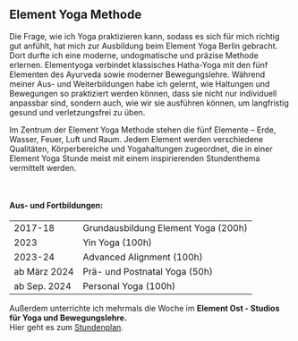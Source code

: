 ## Element Yoga Methode

Die Frage, wie ich Yoga praktizieren kann, sodass es sich für mich richtig gut anfühlt, hat mich zur Ausbildung beim Element Yoga Berlin gebracht. Dort durfte ich eine moderne, undogmatische und präzise Methode erlernen. Elementyoga verbindet klassisches Hatha-Yoga mit den fünf Elementen des Ayurveda sowie moderner Bewegungslehre. Während meiner Aus- und Weiterbildungen habe ich gelernt, wie Haltungen und Bewegungen so praktiziert werden können, dass sie nicht nur individuell anpassbar sind, sondern auch, wie wir sie ausführen können, um langfristig gesund und verletzungsfrei zu üben.

Im Zentrum der Element Yoga Methode stehen die fünf Elemente – Erde, Wasser, Feuer, Luft und Raum. Jedem Element werden verschiedene Qualitäten, Körperbereiche und Yogahaltungen zugeordnet, die in einer Element Yoga Stunde meist mit einem inspirierenden Stundenthema vermittelt werden.


<br>

#### Aus- und Fortbildungen:

|          |                                  |
|--------------|-------------------------------------|
| 2017-18      | Grundausbildung Element Yoga (200h) |
| 2023         | Yin Yoga (100h)                     |
| 2023-24      | Advanced Alignment (100h)           |
| ab März 2024 | Prä- und Postnatal Yoga (50h)       |
| ab Sep. 2024 | Personal Yoga (100h)                |

Außerdem unterrichte ich mehrmals die Woche im **Element Ost - Studios für Yoga und Bewegungslehre.**  
Hier geht es zum [Stundenplan](https://element-ost.yoga/stundenplan-buchung).
